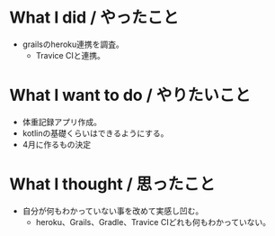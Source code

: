 # What I did / やったこと
- grailsのheroku連携を調査。
  - Travice CIと連携。

# What I want to do / やりたいこと
- 体重記録アプリ作成。
- kotlinの基礎くらいはできるようにする。
- 4月に作るもの決定

# What I thought / 思ったこと
- 自分が何もわかっていない事を改めて実感し凹む。
  - heroku、Grails、Gradle、Travice CIどれも何もわかっていない。
